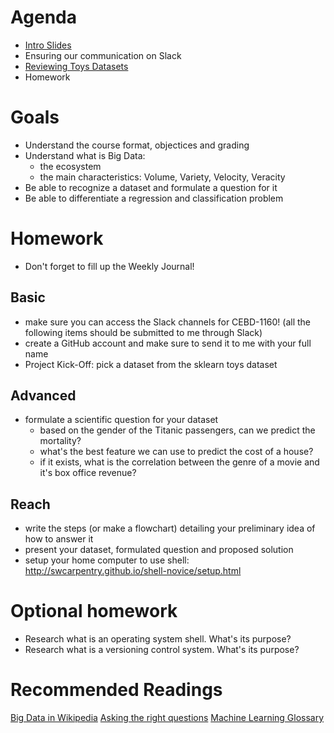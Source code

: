 # Agenda
* [Intro Slides](https://drive.google.com/open?id=1Ea1DruKUHzi632g7h51Vg3uPV6Kv5eka)
* Ensuring our communication on Slack
* [Reviewing Toys Datasets](https://scikit-learn.org/stable/datasets/index.html#toy-datasets)
* Homework

# Goals
* Understand the course format, objectices and grading
* Understand what is Big Data:
  * the ecosystem
  * the main characteristics: Volume, Variety, Velocity, Veracity
* Be able to recognize a dataset and formulate a question for it  
* Be able to differentiate a regression and classification problem

# Homework
- Don't forget to fill up the Weekly Journal! 

## Basic
* make sure you can access the Slack channels for CEBD-1160! (all the following items should be submitted to me through Slack)
* create a GitHub account and make sure to send it to me with your full name
* Project Kick-Off: pick a dataset from the sklearn toys dataset

## Advanced
* formulate a scientific question for your dataset
  * based on the gender of the Titanic passengers, can we predict the mortality?
  * what's the best feature we can use to predict the cost of a house?
  * if it exists, what is the correlation between the genre of a movie and it's box office revenue?
  
## Reach
* write the steps (or make a flowchart) detailing your preliminary idea of how to answer it
* present your dataset, formulated question and proposed solution
* setup your home computer to use shell: http://swcarpentry.github.io/shell-novice/setup.html

# Optional homework
* Research what is an operating system shell. What's its purpose?
* Research what is a versioning control system. What's its purpose?

# Recommended Readings
[Big Data in Wikipedia](https://en.wikipedia.org/wiki/Big_data)
[Asking the right questions](https://towardsdatascience.com/how-to-ask-the-right-questions-as-a-data-scientist-913621907411)
[Machine Learning Glossary](https://semanti.ca/blog/?glossary-of-machine-learning-terms)
